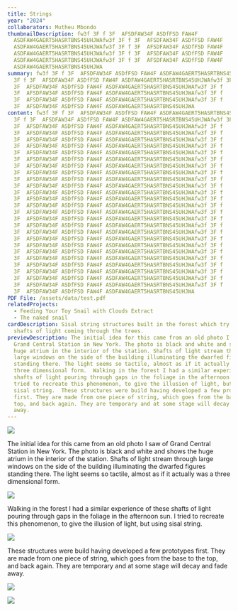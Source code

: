 ```yaml
---
title: Strings
year: "2024"
collaborators: Mutheu Mbondo
thumbnailDescription: fw3f 3F f 3F  AFSDFAW34F ASDfFSD FAW4F
  ASDFAW4GAERT5HASRTBNS45UHJWAfw3f 3F f 3F  AFSDFAW34F ASDfFSD FAW4F
  ASDFAW4GAERT5HASRTBNS45UHJWAfw3f 3F f 3F  AFSDFAW34F ASDfFSD FAW4F
  ASDFAW4GAERT5HASRTBNS45UHJWAfw3f 3F f 3F  AFSDFAW34F ASDfFSD FAW4F
  ASDFAW4GAERT5HASRTBNS45UHJWAfw3f 3F f 3F  AFSDFAW34F ASDfFSD FAW4F
  ASDFAW4GAERT5HASRTBNS45UHJWA
summary: fw3f 3F f 3F  AFSDFAW34F ASDfFSD FAW4F ASDFAW4GAERT5HASRTBNS45UHJWAfw3f
  3F f 3F  AFSDFAW34F ASDfFSD FAW4F ASDFAW4GAERT5HASRTBNS45UHJWAfw3f 3F f
  3F  AFSDFAW34F ASDfFSD FAW4F ASDFAW4GAERT5HASRTBNS45UHJWAfw3f 3F f
  3F  AFSDFAW34F ASDfFSD FAW4F ASDFAW4GAERT5HASRTBNS45UHJWAfw3f 3F f
  3F  AFSDFAW34F ASDfFSD FAW4F ASDFAW4GAERT5HASRTBNS45UHJWAfw3f 3F f
  3F  AFSDFAW34F ASDfFSD FAW4F ASDFAW4GAERT5HASRTBNS45UHJWA
content: fw3f 3F f 3F  AFSDFAW34F ASDfFSD FAW4F ASDFAW4GAERT5HASRTBNS45UHJWAfw3f
  3F f 3F  AFSDFAW34F ASDfFSD FAW4F ASDFAW4GAERT5HASRTBNS45UHJWAfw3f 3F f
  3F  AFSDFAW34F ASDfFSD FAW4F ASDFAW4GAERT5HASRTBNS45UHJWAfw3f 3F f
  3F  AFSDFAW34F ASDfFSD FAW4F ASDFAW4GAERT5HASRTBNS45UHJWAfw3f 3F f
  3F  AFSDFAW34F ASDfFSD FAW4F ASDFAW4GAERT5HASRTBNS45UHJWAfw3f 3F f
  3F  AFSDFAW34F ASDfFSD FAW4F ASDFAW4GAERT5HASRTBNS45UHJWAfw3f 3F f
  3F  AFSDFAW34F ASDfFSD FAW4F ASDFAW4GAERT5HASRTBNS45UHJWAfw3f 3F f
  3F  AFSDFAW34F ASDfFSD FAW4F ASDFAW4GAERT5HASRTBNS45UHJWAfw3f 3F f
  3F  AFSDFAW34F ASDfFSD FAW4F ASDFAW4GAERT5HASRTBNS45UHJWAfw3f 3F f
  3F  AFSDFAW34F ASDfFSD FAW4F ASDFAW4GAERT5HASRTBNS45UHJWAfw3f 3F f
  3F  AFSDFAW34F ASDfFSD FAW4F ASDFAW4GAERT5HASRTBNS45UHJWAfw3f 3F f
  3F  AFSDFAW34F ASDfFSD FAW4F ASDFAW4GAERT5HASRTBNS45UHJWAfw3f 3F f
  3F  AFSDFAW34F ASDfFSD FAW4F ASDFAW4GAERT5HASRTBNS45UHJWAfw3f 3F f
  3F  AFSDFAW34F ASDfFSD FAW4F ASDFAW4GAERT5HASRTBNS45UHJWAfw3f 3F f
  3F  AFSDFAW34F ASDfFSD FAW4F ASDFAW4GAERT5HASRTBNS45UHJWAfw3f 3F f
  3F  AFSDFAW34F ASDfFSD FAW4F ASDFAW4GAERT5HASRTBNS45UHJWAfw3f 3F f
  3F  AFSDFAW34F ASDfFSD FAW4F ASDFAW4GAERT5HASRTBNS45UHJWAfw3f 3F f
  3F  AFSDFAW34F ASDfFSD FAW4F ASDFAW4GAERT5HASRTBNS45UHJWAfw3f 3F f
  3F  AFSDFAW34F ASDfFSD FAW4F ASDFAW4GAERT5HASRTBNS45UHJWAfw3f 3F f
  3F  AFSDFAW34F ASDfFSD FAW4F ASDFAW4GAERT5HASRTBNS45UHJWAfw3f 3F f
  3F  AFSDFAW34F ASDfFSD FAW4F ASDFAW4GAERT5HASRTBNS45UHJWAfw3f 3F f
  3F  AFSDFAW34F ASDfFSD FAW4F ASDFAW4GAERT5HASRTBNS45UHJWAfw3f 3F f
  3F  AFSDFAW34F ASDfFSD FAW4F ASDFAW4GAERT5HASRTBNS45UHJWAfw3f 3F f
  3F  AFSDFAW34F ASDfFSD FAW4F ASDFAW4GAERT5HASRTBNS45UHJWAfw3f 3F f
  3F  AFSDFAW34F ASDfFSD FAW4F ASDFAW4GAERT5HASRTBNS45UHJWAfw3f 3F f
  3F  AFSDFAW34F ASDfFSD FAW4F ASDFAW4GAERT5HASRTBNS45UHJWAfw3f 3F f
  3F  AFSDFAW34F ASDfFSD FAW4F ASDFAW4GAERT5HASRTBNS45UHJWAfw3f 3F f
  3F  AFSDFAW34F ASDfFSD FAW4F ASDFAW4GAERT5HASRTBNS45UHJWA
PDF File: /assets/data/test.pdf
relatedProjects:
  - Feeding Your Toy Snail with Clouds Extract
  - The naked snail
cardDescription: Sisal string structures built in the forest which try to evoke
  shafts of light coming through the trees.
previewDescription: The initial idea for this came from an old photo I saw of
  Grand Central Station in New York. The photo is black and white and shows the
  huge atrium in the interior of the station. Shafts of light stream through
  large windows on the side of the building illuminating the dwarfed figures
  standing there. The light seems so tactile, almost as if it actually was a
  three dimensional form.  Walking in the forest I had a similar experience of
  shafts of light pouring through gaps in the foliage in the afternoon sun. I
  tried to recreate this phenomenon, to give the illusion of light, but using
  sisal string.  These structures were build having developed a few prototypes
  first. They are made from one piece of string, which goes from the base to the
  top, and back again. They are temporary and at some stage will decay and fade
  away.
---
```

![](/assets/data/strings_documentation_2006_-c-hopkins-1-1-.jpg)

The initial idea for this came from an old photo I saw of Grand Central Station in New York. The photo is black and white and shows the huge atrium in the interior of the station. Shafts of light stream through large windows on the side of the building illuminating the dwarfed figures standing there. The light seems so tactile, almost as if it actually was a three dimensional form.

![](/assets/data/strings_documentation_2006_-c-hopkins-2-1-.jpg)

Walking in the forest I had a similar experience of these shafts of light pouring through gaps in the foliage in the afternoon sun. I tried to recreate this phenomenon, to give the illusion of light, but using sisal string.

![](/assets/data/strings_documentation_2006_-c-hopkins-3-1-.jpg)

These structures were build having developed a few prototypes first. They are made from one piece of string, which goes from the base to the top, and back again. They are temporary and at some stage will decay and fade away. 



![](/assets/data/strings_documentation_2006_-c-hopkins-4-1-.jpg)

![](/assets/data/strings_documentation_2006_-c-hopkins-5-1-.jpg)
